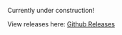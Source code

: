 Currently under construction!

View releases here: [Github Releases](https://github.com/puntillol59/Aesir/releases)
